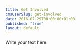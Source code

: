 ```yaml
---
title: Get Involved
cmsUserSlug: get-involved
date: 2016-07-29T00:00:00+01:00
published: "true"
layout: default
---
```


Write your text here.